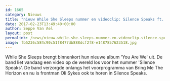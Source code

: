 ```yaml
---
id: 1665
category: Nieuws
title: "nieuw While She Sleeps nummer en videoclip: Silence Speaks ft. Oli Sykes"
date: 2017-02-23T13:49:40+00:00
author: Seppe Van Ael
layout: post
permalink: /news/nieuw-while-she-sleeps-nummer-en-videoclip-silence-speaks-ft-oli-sykes/
image: fb5236c584c90c51f8477db888dcf2f8-e1487857623518.jpg
---
```

While She Sleeps brengt binnenkort hun nieuwe album 'You Are We' uit. De band liet vandaag een video op de wereld los voor het nummer 'Silence Speaks'. De band verzorgde onlangs het voorprogramma van Bring Me The Horizon en nu is frontman Oli Sykes ook te horen in Silence Speaks.

&nbsp;